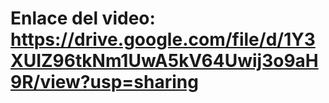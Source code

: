 # Enlace del video: https://drive.google.com/file/d/1Y3XUIZ96tkNm1UwA5kV64Uwij3o9aH9R/view?usp=sharing
